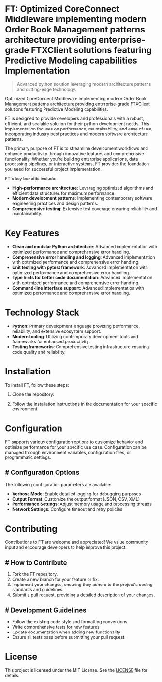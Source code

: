 <!-- fallback_FT_20250803034243_42941 -->

# FT: Optimized CoreConnect Middleware implementing modern Order Book Management patterns architecture providing enterprise-grade FTXClient solutions featuring Predictive Modeling capabilities Implementation
> Advanced python solution leveraging modern architecture patterns and cutting-edge technology.

Optimized CoreConnect Middleware implementing modern Order Book Management patterns architecture providing enterprise-grade FTXClient solutions featuring Predictive Modeling capabilities.

FT is designed to provide developers and professionals with a robust, efficient, and scalable solution for their python development needs. This implementation focuses on performance, maintainability, and ease of use, incorporating industry best practices and modern software architecture patterns.

The primary purpose of FT is to streamline development workflows and enhance productivity through innovative features and comprehensive functionality. Whether you're building enterprise applications, data processing pipelines, or interactive systems, FT provides the foundation you need for successful project implementation.

FT's key benefits include:

* **High-performance architecture**: Leveraging optimized algorithms and efficient data structures for maximum performance.
* **Modern development patterns**: Implementing contemporary software engineering practices and design patterns.
* **Comprehensive testing**: Extensive test coverage ensuring reliability and maintainability.

# Key Features

* **Clean and modular Python architecture**: Advanced implementation with optimized performance and comprehensive error handling.
* **Comprehensive error handling and logging**: Advanced implementation with optimized performance and comprehensive error handling.
* **Unit testing with pytest framework**: Advanced implementation with optimized performance and comprehensive error handling.
* **Type hints for better code documentation**: Advanced implementation with optimized performance and comprehensive error handling.
* **Command-line interface support**: Advanced implementation with optimized performance and comprehensive error handling.

# Technology Stack

* **Python**: Primary development language providing performance, reliability, and extensive ecosystem support.
* **Modern tooling**: Utilizing contemporary development tools and frameworks for enhanced productivity.
* **Testing frameworks**: Comprehensive testing infrastructure ensuring code quality and reliability.

# Installation

To install FT, follow these steps:

1. Clone the repository:


2. Follow the installation instructions in the documentation for your specific environment.

# Configuration

FT supports various configuration options to customize behavior and optimize performance for your specific use case. Configuration can be managed through environment variables, configuration files, or programmatic settings.

## # Configuration Options

The following configuration parameters are available:

* **Verbose Mode**: Enable detailed logging for debugging purposes
* **Output Format**: Customize the output format (JSON, CSV, XML)
* **Performance Settings**: Adjust memory usage and processing threads
* **Network Settings**: Configure timeout and retry policies

# Contributing

Contributions to FT are welcome and appreciated! We value community input and encourage developers to help improve this project.

## # How to Contribute

1. Fork the FT repository.
2. Create a new branch for your feature or fix.
3. Implement your changes, ensuring they adhere to the project's coding standards and guidelines.
4. Submit a pull request, providing a detailed description of your changes.

## # Development Guidelines

* Follow the existing code style and formatting conventions
* Write comprehensive tests for new features
* Update documentation when adding new functionality
* Ensure all tests pass before submitting your pull request

# License

This project is licensed under the MIT License. See the [LICENSE](https://github.com/gary111868/FT/blob/main/LICENSE) file for details.
